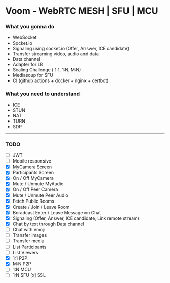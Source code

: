 # Voom - WebRTC MESH | SFU | MCU

### What you gonna do

- WebSocket
- Socket.io
- Signaling using socket.io (Offer, Answer, ICE candidate)
- Transfer streaming video, audio and data
- Data channel
- Adapter for LB
- Scaling Challenge ( 1:1, 1:N, M:N)
- Mediasoup for SFU
- CI (github actions + docker + nginx + certbot)

### What you need to understand

- ICE
- STUN
- NAT
- TURN
- SDP

---

### TODO

- [ ] JWT
- [ ] Mobile responsive
- [x] MyCamera Screen
- [x] Participants Screen
- [x] On / Off MyCamera
- [x] Mute / Unmute MyAudio
- [x] On / Off Peer Camera
- [x] Mute / Unmute Peer Audio
- [x] Fetch Public Rooms
- [x] Create / Join / Leave Room
- [x] Boradcast Enter / Leave Message on Chat
- [x] Signaling (Offer, Answer, ICE candidate, Link remote stream)
- [x] Chat by text through Data channel
- [ ] Chat with emoji
- [ ] Transfer images
- [ ] Transfer media
- [ ] List Participants
- [ ] List Viewers
- [x] 1:1 P2P
- [x] M:N P2P
- [ ] 1:N MCU
- [ ] 1:N SFU
      [x] SSL
